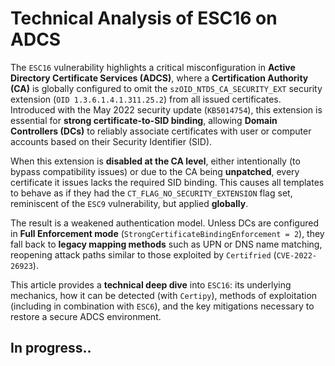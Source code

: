 # Technical Analysis of ESC16 on ADCS

The `ESC16` vulnerability highlights a critical misconfiguration in **Active Directory Certificate Services (ADCS)**, where a **Certification Authority (CA)** is globally configured to omit the `szOID_NTDS_CA_SECURITY_EXT` security extension (`OID 1.3.6.1.4.1.311.25.2`) from all issued certificates. Introduced with the May 2022 security update (`KB5014754`), this extension is essential for **strong certificate-to-SID binding**, allowing **Domain Controllers (DCs)** to reliably associate certificates with user or computer accounts based on their Security Identifier (SID).

When this extension is **disabled at the CA level**, either intentionally (to bypass compatibility issues) or due to the CA being **unpatched**, every certificate it issues lacks the required SID binding. This causes all templates to behave as if they had the `CT_FLAG_NO_SECURITY_EXTENSION` flag set, reminiscent of the `ESC9` vulnerability, but applied **globally**.

The result is a weakened authentication model. Unless DCs are configured in **Full Enforcement mode** (`StrongCertificateBindingEnforcement = 2`), they fall back to **legacy mapping methods** such as UPN or DNS name matching, reopening attack paths similar to those exploited by `Certifried` (`CVE-2022-26923`).

This article provides a **technical deep dive** into `ESC16`: its underlying mechanics, how it can be detected (with `Certipy`), methods of exploitation (including in combination with `ESC6`), and the key mitigations necessary to restore a secure ADCS environment.

## In progress..

